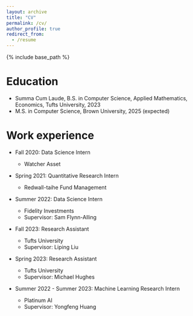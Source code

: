 ```yaml
---
layout: archive
title: "CV"
permalink: /cv/
author_profile: true
redirect_from:
  - /resume
---
```


{% include base_path %}

Education
======
* Summa Cum Laude, B.S. in Computer Science, Applied Mathematics, Economics, Tufts University, 2023
* M.S. in Computer Science, Brown University, 2025 (expected)

Work experience
======
* Fall 2020: Data Science Intern
  * Watcher Asset

* Spring 2021: Quantitative Research Intern
  * Redwall-taihe Fund Management

* Summer 2022: Data Science Intern
  * Fidelity Investments
  * Supervisor: Sam Flynn-Alling 

* Fall 2023: Research Assistant
  * Tufts University
  * Supervisor: Liping Liu

* Spring 2023: Research Assistant
  * Tufts University
  * Supervisor: Michael Hughes

* Summer 2022 - Summer 2023: Machine Learning Research Intern
  * Platinum AI
  * Supervisor: Yongfeng Huang

<!-- Service and leadership
======
* Currently signed in to 43 different slack teams -->
